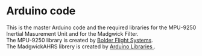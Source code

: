 # Arduino code
This is the master Arduino code and the required libraries for the MPU-9250 Inertial Masurement Unit and for the Madgwick Filter.<br/> 
The MPU-9250 library is created by [Bolder Flight Systems](https://github.com/bolderflight/MPU9250).<br/>
The MadgwickAHRS librery is created by [Arduino Libraries ](https://github.com/arduino-libraries/MadgwickAHRS).<br/>
